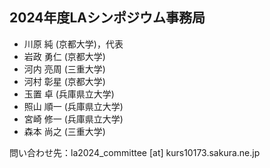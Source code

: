 2024年度LAシンポジウム事務局
--------
* 川原 純 (京都大学)，代表
* 岩政 勇仁 (京都大学)
* 河内 亮周 (三重大学)
* 河村 彰星 (京都大学)
* 玉置 卓 (兵庫県立大学)
* 照山 順一 (兵庫県立大学)
* 宮崎 修一 (兵庫県立大学)
* 森本 尚之 (三重大学)

問い合わせ先：la2024_committee [at] kurs10173.sakura.ne.jp